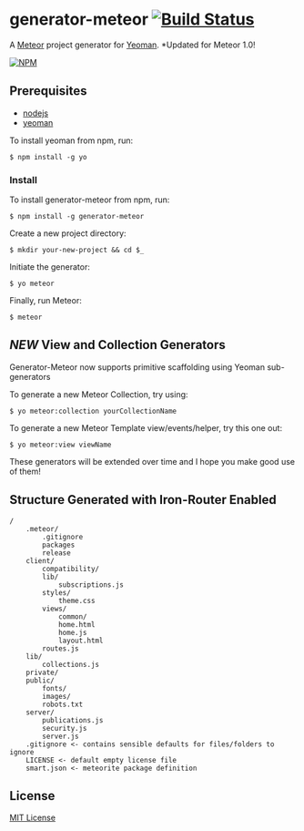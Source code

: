 # generator-meteor [![Build Status](https://secure.travis-ci.org/Pent/generator-meteor.png?branch=master)](https://travis-ci.org/Pent/generator-meteor)

A [Meteor](http://meteor.com) project generator for [Yeoman](http://yeoman.io).
*Updated for Meteor 1.0!

[![NPM](https://nodei.co/npm/generator-meteor.png)](https://nodei.co/npm/generator-meteor/)

## Prerequisites
* [nodejs](http://nodejs.com)
* [yeoman](http://yeoman.io)

To install yeoman from npm, run:

```
$ npm install -g yo
```

### Install

To install generator-meteor from npm, run:

```
$ npm install -g generator-meteor
```

Create a new project directory:

```
$ mkdir your-new-project && cd $_
```

Initiate the generator:

```
$ yo meteor
```

Finally, run Meteor:

```
$ meteor
```

## *NEW* View and Collection Generators
Generator-Meteor now supports primitive scaffolding using Yeoman sub-generators

To generate a new Meteor Collection, try using:

```
$ yo meteor:collection yourCollectionName
```

To generate a new Meteor Template view/events/helper, try this one out:

```
$ yo meteor:view viewName
```

These generators will be extended over time and I hope you make good use of them!

## Structure Generated with Iron-Router Enabled
```
/
    .meteor/
        .gitignore
        packages
        release
    client/
        compatibility/
        lib/
            subscriptions.js
        styles/
            theme.css
        views/
            common/
            home.html
            home.js
            layout.html
        routes.js
    lib/
        collections.js
    private/
    public/
        fonts/
        images/
        robots.txt
    server/
        publications.js
        security.js
        server.js
    .gitignore <- contains sensible defaults for files/folders to ignore
    LICENSE <- default empty license file
    smart.json <- meteorite package definition
```

## License

[MIT License](http://en.wikipedia.org/wiki/MIT_License)
